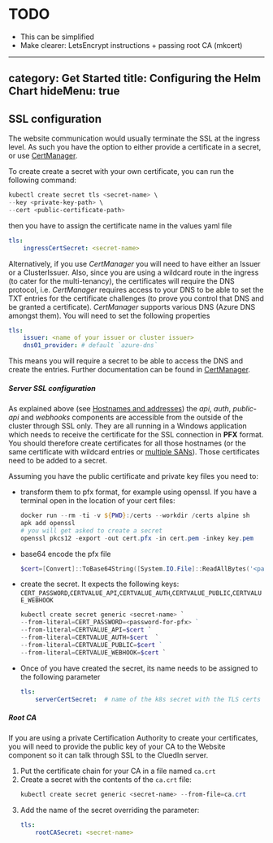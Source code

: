 # TODO
* This can be simplified
* Make clearer: LetsEncrypt instructions + passing root CA (mkcert)

---
category: Get Started
title: Configuring the Helm Chart
hideMenu: true
---

## SSL configuration

The website communication would usually terminate the SSL at the ingress level. As such you have the option to either provide a certificate in a secret, or use [CertManager](https://github.com/jetstack/cert-manager). 

To create create a secret with your own certificate, you can run the following command:

```powershell
kubectl create secret tls <secret-name> \
--key <private-key-path> \
--cert <public-certificate-path>
```
then you have to assign the certificate name in the values yaml file

```yaml
tls:
    ingressCertSecret: <secret-name>
```

Alternatively, if you use *CertManager* you will need to have either an Issuer or a ClusterIssuer. Also, since you are using a wildcard route in the ingress (to cater for the multi-tenancy), the certificates will require the DNS protocol, i.e. *CertManager* requires access to your DNS to be able to set the TXT entries for the certificate challenges (to prove you control that DNS and be granted a certificate). *CertManager* supports various DNS (Azure DNS amongst them). You will need to set the following properties

```yaml
tls:
    issuer: <name of your issuer or cluster issuer>
    dns01_provider: # default `azure-dns`
```
This means you will require a secret to be able to access the DNS and create the entries. Further documentation can be found in [CertManager](https://github.com/jetstack/cert-manager). 

##### Server SSL configuration
As explained above (see [Hostnames and addresses](#hostnames-and-addresses)) the *api*, *auth*, *public-api* and *webhooks* components are accessible from the outside of the cluster through SSL only. They are all running in a Windows application which needs to receive the certificate for the SSL connection in **PFX** format. You should therefore create certificates for all those hostnames (or the same certificate with wildcard entries or [multiple SANs](https://www.ssl.com/faqs/what-is-a-san-certificate/)). Those certificates need to be added to a secret.

Assuming you have the public certificate and private key files you need to:

- transform them to pfx format, for example using openssl. If you have a terminal open in the location of your cert files: 

    ```powershell
    docker run --rm -ti -v ${PWD}:/certs --workdir /certs alpine sh
    apk add openssl
    # you will get asked to create a secret 
    openssl pkcs12 -export -out cert.pfx -in cert.pem -inkey key.pem
    ```

- base64 encode the pfx file

    ```powershell
    $cert=[Convert]::ToBase64String([System.IO.File]::ReadAllBytes('<path-to-pfx>'))
    ```

- create the secret. It expects the following keys:  `CERT_PASSWORD`,`CERTVALUE_API`,`CERTVALUE_AUTH`,`CERTVALUE_PUBLIC`,`CERTVALUE_WEBHOOK` 

    ```powershell
    kubectl create secret generic <secret-name> `
    --from-literal=CERT_PASSWORD=<password-for-pfx> ` 
    --from-literal=CERTVALUE_API=$cert `
    --from-literal=CERTVALUE_AUTH=$cert  `
    --from-literal=CERTVALUE_PUBLIC=$cert ` 
    --from-literal=CERTVALUE_WEBHOOK=$cert `
    ```

- Once of you have created the secret, its name needs to be assigned to the following parameter

    ```yaml
    tls:
        serverCertSecret:  # name of the k8s secret with the TLS certs for the backend server. If Undefined it will use self-signed certificate
    ```

##### Root CA
If you are using a private Certification Authority to create your certificates, you will need to provide the public key of your CA to the Website component so it can talk through SSL to the CluedIn server.

1. Put the certificate chain for your CA in a file named `ca.crt`
1. Create a secret with the contents of the `ca.crt` file:
    ```Powershell
    kubectl create secret generic <secret-name> --from-file=ca.crt
    ```
1. Add the name of the secret overriding the parameter:
    ```yaml
    tls:
        rootCASecret: <secret-name>
    ```

